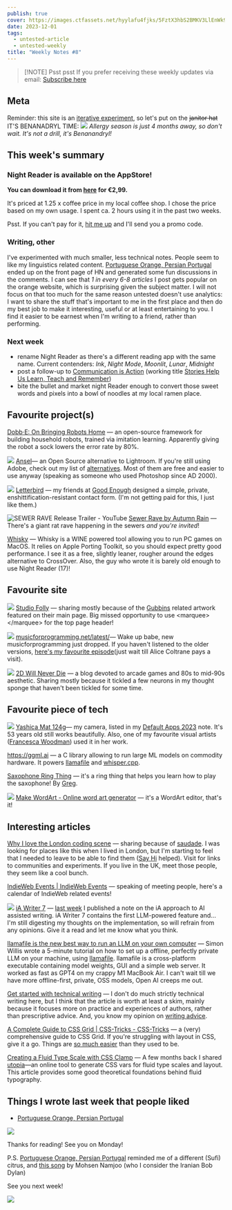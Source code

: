 ```yaml
---
publish: true
cover: https://images.ctfassets.net/hyylafu4fjks/5FztX3hbS2BMKV3LlEnWk9/549627a6e25a35dd2ebe0bf06ffa3e03/Screenshot_2023-12-01_at_16.26.21.png
date: 2023-12-01
tags:
  - untested-article
  - untested-weekly
title: "Weekly Notes #8"
---
```


> [!NOTE] Psst psst
> If you prefer receiving these weekly updates via email: <a class='subscribe-cta subscribe-cta--inline' href='https://letters.sonnet.io' style='--font-size-cta: 1em'>Subscribe here</a>

## Meta

Reminder: this site is an [iterative experiment](<../../../111>), so let's put on the ~~janitor hat~~ IT'S BENANADRYL TIME:
![](48/benanadryl.webp)
_Allergy season is just 4 months away, so don't wait. It's not a drill, it's Benanandryl!_

## This week's summary

### Night Reader is available on the AppStore!

**You can download it from [here](https://apps.apple.com/gb/app/night-reader/id6472076217) for €2,99.**

It's priced at 1.25 x coffee price in my local coffee shop. I chose the price based on my own usage. I spent ca. 2 hours using it in the past two weeks.

Psst. If you can't pay for it, [hit me up](mailto:hello@sonnet.io) and I'll send you a promo code.

### Writing, other

I've experimented with much smaller, less technical notes. People seem to like my linguistics related content. [Portuguese Orange, Persian Portugal](<../../../Portuguese Orange, Persian Portugal>) ended up on the front page of HN and generated some fun discussions in the comments. I can see that _1 in every 6-8 articles_ I post gets popular on the orange website, which is surprising given the subject matter. I will not focus on that too much for the same reason untested doesn't use analytics: I want to share the stuff that's important to me in the first place and then do my best job to make it interesting, useful or at least entertaining to you. I find it easier to be earnest when I'm writing to a friend, rather than performing.

### Next week

- rename Night Reader as there's a different reading app with the same name. Current contenders: _Ink_, _Night Mode_, _Moonlit_, _Lunar_, _Midnight_
- post a follow-up to [Communication is Action](<../../../Communication is Action>) (working title [Stories Help Us Learn, Teach and Remember](<../../../Stories Help Us Learn, Teach and Remember>))
- bite the bullet and market night Reader enough to convert those sweet words and pixels into a bowl of noodles at my local ramen place.

## Favourite project(s)

[Dobb·E: On Bringing Robots Home](https://dobb-e.com) — an open-source framework for building household robots, trained via imitation learning. Apparently giving the robot a sock lowers the error rate by 80%.

![](48/ansel.webp)
[Ansel](https://ansel.photos/en/)— an Open Source alternative to Lightroom. If you're still using Adobe, check out my list of [alternatives](<../../../Alternatives to Adobe>). Most of them are free and easier to use anyway (speaking as someone who used Photoshop since AD 2000).

![](48/goodenough-letterbird.webp)
[Letterbird](https://letterbird.co) — my friends at [Good Enough](https://goodenough.us) designed a simple, private, enshittification-resistant contact form. (I'm not getting paid for this, I just like them.)

![SEWER RAVE Release Trailer - YouTube](https://www.youtube.com/watch?time_continue=3&v=tJ3kx9QqxrA&embeds_referring_euri=https%3A%2F%2Fslitherpunk.itch.io%2F&source_ve_path=MzY4NDIsMjg2NjY&feature=emb_logo)
[Sewer Rave by Autumn Rain](https://slitherpunk.itch.io/sewer-rave) — There's a giant rat rave happening in the sewers _and you're invited_!

[Whisky](https://getwhisky.app) — Whisky is a WINE powered tool allowing you to run PC games on MacOS. It relies on Apple Porting Toolkit, so you should expect pretty good performance. I see it as a free, slightly leaner, rougher around the edges alternative to CrossOver. Also, the guy who wrote it is barely old enough to use Night Reader (17)!

## Favourite site

![](48/gubbins.webp)
[Studio Folly](https://folly.studio) — sharing mostly because of the [Gubbins](https://www.youtube.com/watch?v=S_EHPX0503s) related artwork featured on their main page. Big missed opportunity to use \<marquee>\</marquee> for the top page header!

![](48/musicforprogramming.webp)
[musicforprogramming.net/latest/](https://musicforprogramming.net/latest/)— Wake up babe, new musicforprogramming just dropped. If you haven't listened to the older versions, [here's my favourite episode](https://musicforprogramming.net/sixtyfive)(just wait till Alice Coltrane pays a visit).

![](48/2d-4-life.webp)
[2D Will Never Die](https://2dwillneverdie.com/blog/) — a blog devoted to arcade games and 80s to mid-90s aesthetic. Sharing mostly because it tickled a few neurons in my thought sponge that haven't been tickled for some time.

## Favourite piece of tech

![](48/yashica.webp)
[Yashica Mat 124g](https://www.35mmc.com/28/06/2019/yashica-mat-124g-and-its-auxiliary-lenses-review-by-aivaras/)— my camera, listed in my [Default Apps 2023](<../../../Default Apps 2023>) note. It's 53 years old still works beautifully. Also, one of my favourite visual artists ([Francesca Woodman](https://www.tate.org.uk/art/artists/francesca-woodman-10512/finding-francesca)) used it in her work.

https://ggml.ai — a C library allowing to run large ML models on commodity hardware. It powers [llamafile](https://github.com/Mozilla-Ocho/llamafile) and [whisper.cpp](https://github.com/ggerganov/whisper.cpp).

[Saxophone Ring Thing](https://sax.greg.technology) — it's a ring thing that helps you learn how to play the saxophone! By [Greg](greg.technology).

![](48/wordart.webp)
[Make WordArt - Online word art generator](https://www.makewordart.com) — it's a WordArt editor, that's it!

## Interesting articles

[Why I love the London coding scene](https://www.todepond.com/wikiblogarden/london/) — sharing because of [saudade](https://en.wikipedia.org/wiki/Saudade). I was looking for places like this when I lived in London, but I'm starting to feel that I needed to leave to be able to find them ([Say Hi](https://sonnet.io/posts/hi) helped). Visit for links to communities and experiments. If you live in the UK, meet those people, they seem like a cool bunch.

[IndieWeb Events | IndieWeb Events](https://events.indieweb.org) — speaking of meeting people, here's a calendar of IndieWeb related events!

![](48/ai-writer-7.webp)
[iA Writer 7](https://ia.net/topics/ia-writer-7) — [last week](<../47>) I published a note on the iA approach to AI assisted writing. iA Writer 7 contains the first LLM-powered feature and... I'm still digesting my thoughts on the implementation, so will refrain from any opinions. Give it a read and let me know what you think.

[llamafile is the new best way to run an LLM on your own computer](https://simonwillison.net/2023/Nov/29/llamafile/?utm_source=substack&utm_medium=email) — Simon Willis wrote a 5-minute tutorial on how to set up a offline, perfectly private LLM on your machine, using [llamafile](https://hacks.mozilla.org/2023/11/introducing-llamafile/). llamafile is a cross-platform executable containing model weights, GUI and a simple web server. It worked as fast as GPT4 on my crappy M1 MacBook Air. I can't wait till we have more offline-first, private, OSS models, Open AI creeps me out.

[Get started with technical writing](https://opensource.net/get-started-with-technical-writing/) — I don't do much strictly technical writing here, but I think that the article is worth at least a skim, mainly because it focuses more on practice and experiences of authors, rather than prescriptive advice. And, you know my opinion on [writing advice](<../../../This is not writing or productivity advice>).

[A Complete Guide to CSS Grid | CSS-Tricks - CSS-Tricks](https://css-tricks.com/snippets/css/complete-guide-grid/) — a (very) comprehensive guide to CSS Grid. If you're struggling with layout in CSS, give it a go. Things are [so much easier](https://tedium.co/2023/11/24/weird-html-hacks-history/) than they used to be.

[Creating a Fluid Type Scale with CSS Clamp](https://www.aleksandrhovhannisyan.com/blog/fluid-type-scale-with-css-clamp/) — A few months back I shared [utopia](https://utopia.fyi)—an online tool to generate CSS vars for fluid type scales and layout. This article provides some good theoretical foundations behind fluid typography.

## Things I wrote last week that people liked

- [Portuguese Orange, Persian Portugal](<../../../Portuguese Orange, Persian Portugal>)

![](../../orange-crime-scene.webp)

Thanks for reading! See you on Monday!

P.S. [Portuguese Orange, Persian Portugal](<../../../Portuguese Orange, Persian Portugal>) reminded me of a different (Sufi) citrus, and [this song](https://www.youtube.com/watch?v=a64OFz4PkkA) by Mohsen Namjoo (who I consider the Iranian Bob Dylan)

See you next week!

![](../../banana-boys.webp)
